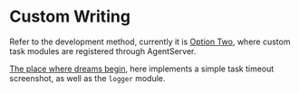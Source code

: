 # Custom Writing

Refer to the development method, currently it is [Option Two](https://github.com/MaaXYZ/MaaFramework/blob/main/docs/zh_cn/1.1-%E5%BF%AB%E9%80%9F%E5%BC%80%E5%A7%8B.md#%E6%96%B9%E6%A1%88%E4%BA%8Cjson--%E8%87%AA%E5%AE%9A%E4%B9%89%E9%80%BB%E8%BE%91%E6%89%A9%E5%B1%95%E6%8E%A8%E8%8D%90), where custom task modules are registered through AgentServer.

[The place where dreams begin](https://github.com/MAA1999/M9A/pull/371), here implements a simple task timeout screenshot, as well as the `logger` module.
